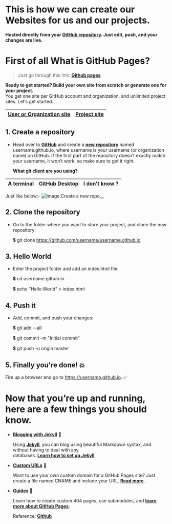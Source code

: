 # This is how we can create our Websites for us and our projects. 

__Hosted directly from your __[GitHub repository](https://github.com)__. Just edit, push, and your changes are live.__

# First of all What is GitHub Pages?

>Just go through this link: __[Github pages](https://pages.github.com)__

__Ready to get started? Build your own site from scratch or generate one for your project.__<br>
You get one site per GitHub account and organization,
and unlimited project sites. Let‘s get started.

 __[User or Organization site]()__ | __[Project site]()__ 
 --------------------------|-------------------
      
## 1. Create a repository 

* Head over to __[GitHub](https://github.com)__ and create a __[new repository](https://github.com/new)__ 
  named username.github.io, where username is your username (or organization name) on GitHub.
  If the first part of the repository doesn’t exactly match your username, it won’t work, so make sure to get it right.

  __What git client are you using?__
  
 A terminal | GitHub Desktop | I don't know ?
 -----------|----------------|---------------
       
Just like below:-
![Image:Create a new repo](https://guides.github.com/activities/hello-world/create-new-repo.png)__
       
       
      
## 2. Clone the repository

* Go to the folder where you want to store your project, and clone the new repository:

   :heavy_dollar_sign: git clone https://github.com/username/username.github.io

## 3. Hello World

* Enter the project folder and add an index.html file:

   :heavy_dollar_sign: cd username.github.io

   :heavy_dollar_sign: echo "Hello World" > index.html

## 4. Push it

* Add, commit, and push your changes:

   :heavy_dollar_sign: git add --all

   :heavy_dollar_sign: git commit -m "Initial commit"

   :heavy_dollar_sign: git push -u origin master


## 5. Finally you're done! :boom:

Fire up a browser and go to https://username.github.io.
                :white_check_mark:
      
      
# __Now that you’re up and running, here are a few things you should know.__


* __[Blogging with Jekyll](https://jekyllrb.com/)__ :pencil:

  Using __[Jekyll](https://jekyllrb.com/)__, you can blog using beautiful Markdown syntax, and without having to deal with any         
  databases. __[Learn how to set up Jekyll](https://jekyllrb.com/docs/quickstart)__.


* __[Custom URLs](https://help.github.com/articles/using-a-custom-domain-with-github-pages/)__ :link:

  Want to use your own custom domain for a GitHub Pages site? Just create a file named CNAME and include your URL. 
  __[Read more](https://help.github.com/articles/using-a-custom-domain-with-github-pages/)__.


* __[Guides](https://help.github.com/categories/github-pages-basics/)__ :book:

   Learn how to create custom 404 pages, use submodules, and 
   __[learn more about GitHub Pages](https://help.github.com/categories/github-pages-basics/)__.


   Reference: __[Github](https://github.com)__     
